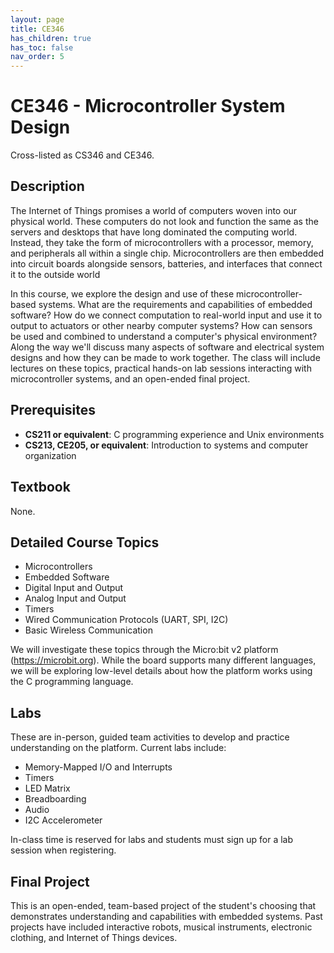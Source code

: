 ```yaml
---
layout: page
title: CE346
has_children: true
has_toc: false
nav_order: 5
---
```


# CE346 - Microcontroller System Design

Cross-listed as CS346 and CE346.


## Description

The Internet of Things promises a world of computers woven into our physical
world. These computers do not look and function the same as the servers and
desktops that have long dominated the computing world. Instead, they take the
form of microcontrollers with a processor, memory, and peripherals all within a
single chip. Microcontrollers are then embedded into circuit boards alongside
sensors, batteries, and interfaces that connect it to the outside world

In this course, we explore the design and use of these microcontroller-based
systems. What are the requirements and capabilities of embedded software? How
do we connect computation to real-world input and use it to output to actuators
or other nearby computer systems? How can sensors be used and combined to
understand a computer's physical environment? Along the way we'll discuss many
aspects of software and electrical system designs and how they can be made to
work together. The class will include lectures on these topics, practical
hands-on lab sessions interacting with microcontroller systems, and an
open-ended final project.


## Prerequisites

 * **CS211 or equivalent**: C programming experience and Unix environments
 * **CS213, CE205, or equivalent**: Introduction to systems and computer organization


## Textbook

None.


## Detailed Course Topics

 * Microcontrollers
 * Embedded Software
 * Digital Input and Output
 * Analog Input and Output
 * Timers
 * Wired Communication Protocols (UART, SPI, I2C)
 * Basic Wireless Communication

We will investigate these topics through the Micro:bit v2 platform
(<https://microbit.org>). While the board supports many different languages, we
will be exploring low-level details about how the platform works using the C
programming language.


## Labs

These are in-person, guided team activities to develop and practice
understanding on the platform. Current labs include:

 * Memory-Mapped I/O and Interrupts
 * Timers
 * LED Matrix
 * Breadboarding
 * Audio
 * I2C Accelerometer

In-class time is reserved for labs and students must sign up for a lab session
when registering.


## Final Project

This is an open-ended, team-based project of the student's choosing that
demonstrates understanding and capabilities with embedded systems. Past
projects have included interactive robots, musical instruments, electronic
clothing, and Internet of Things devices.

